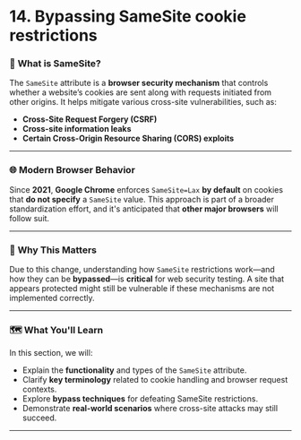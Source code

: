 # 14. Bypassing SameSite cookie restrictions

### 📌 **What is SameSite?**

The `SameSite` attribute is a **browser security mechanism** that controls whether a website’s cookies are sent along with requests initiated from other origins. It helps mitigate various cross-site vulnerabilities, such as:

- **Cross-Site Request Forgery (CSRF)**
- **Cross-site information leaks**
- **Certain Cross-Origin Resource Sharing (CORS) exploits**

---

### 🌐 **Modern Browser Behavior**

Since **2021**, **Google Chrome** enforces `SameSite=Lax` **by default** on cookies that **do not specify** a `SameSite` value. This approach is part of a broader standardization effort, and it's anticipated that **other major browsers** will follow suit.

---

### 🧠 **Why This Matters**

Due to this change, understanding how `SameSite` restrictions work—and how they can be **bypassed**—is **critical** for web security testing. A site that appears protected might still be vulnerable if these mechanisms are not implemented correctly.

---

### 🗺️ **What You'll Learn**

In this section, we will:

- Explain the **functionality** and types of the `SameSite` attribute.
- Clarify **key terminology** related to cookie handling and browser request contexts.
- Explore **bypass techniques** for defeating SameSite restrictions.
- Demonstrate **real-world scenarios** where cross-site attacks may still succeed.

---